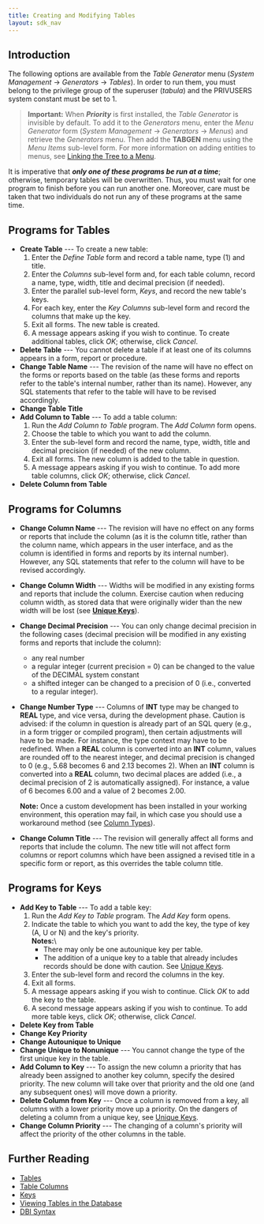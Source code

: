 ```yaml
---
title: Creating and Modifying Tables
layout: sdk_nav
---
```


## Introduction

The following options are available from the *Table Generator* menu
(*System Management* → *Generators* → *Tables*). In order to run them,
you must belong to the privilege group of the superuser (*tabula*) and
the PRIVUSERS system constant must be set to 1.

> **Important:** When ***Priority*** is first installed, the *Table Generator*
is invisible by default. To add it to the *Generators* menu, enter the
*Menu Generator* form (*System Management* → *Generators* → *Menus*) and
retrieve the *Generators* menu. Then add the **TABGEN** menu using the
*Menu Items* sub-level form. For more information on adding entities to
menus, see [Linking the Tree to a
Menu](Sub-level-Forms#Linking-the-Tree-to-a-Menu ).

It is imperative that ***only one of these programs be run at a time***;
otherwise, temporary tables will be overwritten. Thus, you must wait for
one program to finish before you can run another one. Moreover, care
must be taken that two individuals do not run any of these programs at
the same time.

## Programs for Tables 

-   **Create Table** --- To create a new table:
    1.  Enter the *Define Table* form and record a table name, type (1)
        and title.
    2.  Enter the *Columns* sub-level form and, for each table column,
        record a name, type, width, title and decimal precision (if
        needed).
    3.  Enter the parallel sub-level form, *Keys*, and record the new
        table\'s keys.
    4.  For each key, enter the *Key Columns* sub-level form and record
        the columns that make up the key.
    5.  Exit all forms. The new table is created.
    6.  A message appears asking if you wish to continue. To create
        additional tables, click *OK*; otherwise, click *Cancel*.
-   **Delete Table** --- You cannot delete a table if at least one of
    its columns appears in a form, report or procedure.
-   **Change Table Name** --- The revision of the name will have no
    effect on the forms or reports based on the table (as these forms
    and reports refer to the table's internal number, rather than its
    name). However, any SQL statements that refer to the table will have
    to be revised accordingly.
-   **Change Table Title**
-   **Add Column to Table** --- To add a table column:
    1.  Run the *Add Column to Table* program. The *Add Column* form
        opens.
    2.  Choose the table to which you want to add the column.
    3.  Enter the sub-level form and record the name, type, width, title
        and decimal precision (if needed) of the new column.
    4.  Exit all forms. The new column is added to the table in
        question.
    5.  A message appears asking if you wish to continue. To add more
        table columns, click *OK*; otherwise, click *Cancel*.
-   **Delete Column from Table**

## Programs for Columns 

-   **Change Column Name** --- The revision will have no effect on any
    forms or reports that include the column (as it is the column title,
    rather than the column name, which appears in the user interface,
    and as the column is identified in forms and reports by its internal
    number). However, any SQL statements that refer to the column will
    have to be revised accordingly.
-   **Change Column Width** --- Widths will be modified in any existing
    forms and reports that include the column. Exercise caution when
    reducing column width, as stored data that were originally wider
    than the new width will be lost (see [**Unique
    Keys**](#Unique-Keys )).
-   **Change Decimal Precision** --- You can only change decimal
    precision in the following cases (decimal precision will be modified
    in any existing forms and reports that include the column):
    -   any real number
    -   a regular integer (current precision = 0) can be changed to the
        value of the DECIMAL system constant
    -   a shifted integer can be changed to a precision of 0 (i.e.,
        converted to a regular integer).
-   **Change Number Type** --- Columns of **INT** type may be changed to
    **REAL** type, and vice versa, during the development phase. Caution
    is advised: if the column in question is already part of an SQL
    query (e.g., in a form trigger or compiled program), then certain
    adjustments will have to be made. For instance, the type context may
    have to be redefined. When a **REAL** column is converted into an
    **INT** column, values are rounded off to the nearest integer, and
    decimal precision is changed to 0 (e.g., 5.68 becomes 6 and 2.13
    becomes 2). When an **INT** column is converted into a **REAL**
    column, two decimal places are added (i.e., a decimal precision of 2
    is automatically assigned). For instance, a value of 6 becomes 6.00
    and a value of 2 becomes 2.00.

    **Note:** Once a custom development has been installed in your
    working environment, this operation may fail, in which case you
    should use a workaround method (see [Column
    Types](Table-Columns#Column-Types )).

-   **Change Column Title** --- The revision will generally affect all
    forms and reports that include the column. The new title will not
    affect form columns or report columns which have been assigned a
    revised title in a specific form or report, as this overrides the
    table column title.

## Programs for Keys 

-   **Add Key to Table** --- To add a table key:
    1.  Run the *Add Key to Table* program. The *Add Key* form opens.
    2.  Indicate the table to which you want to add the key, the type of
        key (A, U or N) and the key\'s priority.\
        **Notes:**\
        - There may only be one autounique key per table.
        - The addition of a unique key to a table that already includes
        records should be done with caution. See [Unique
        Keys](Keys#Unique-Keys).
    3.  Enter the sub-level form and record the columns in the key.
    4.  Exit all forms.
    5.  A message appears asking if you wish to continue. Click *OK* to
        add the key to the table.
    6.  A second message appears asking if you wish to continue. To add
        more table keys, click *OK*; otherwise, click *Cancel*.
-   **Delete Key from Table**
-   **Change Key Priority**
-   **Change Autounique to Unique**
-   **Change Unique to Nonunique** --- You cannot change the type of the
    first unique key in the table.
-   **Add Column to Key** --- To assign the new column a priority that
    has already been assigned to another key column, specify the desired
    priority. The new column will take over that priority and the old
    one (and any subsequent ones) will move down a priority.
-   **Delete Column from Key** --- Once a column is removed from a key,
    all columns with a lower priority move up a priority. On the dangers
    of deleting a column from a unique key, see [Unique
    Keys](Keys#Unique-Keys ).
-   **Change Column Priority** --- The changing of a column's priority
    will affect the priority of the other columns in the table.

## Further Reading 

-   [Tables](Tables )
-   [Table Columns](Table-Columns )
-   [Keys](Keys )
-   [Viewing Tables in the
    Database](Viewing-Tables-in-the-Database )
-   [DBI Syntax](DBI-Syntax )
